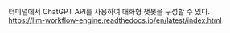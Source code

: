
터미널에서 ChatGPT API를 사용하여 대화형 챗봇을 구성할 수 있다.<br>https://llm-workflow-engine.readthedocs.io/en/latest/index.html